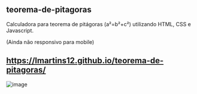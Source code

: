 ## teorema-de-pitagoras


Calculadora para teorema de pitágoras (a²=b²+c²) utilizando HTML, CSS e Javascript.

(Ainda não responsivo para mobile)

## https://lmartins12.github.io/teorema-de-pitagoras/
![image](https://user-images.githubusercontent.com/96502027/193428728-99862337-c7c4-402e-9a44-5e33e5041d32.png)
